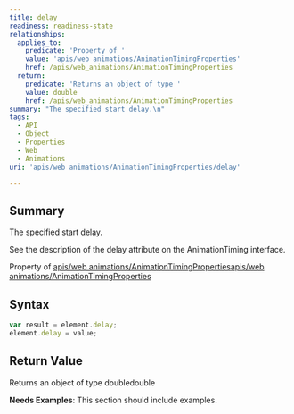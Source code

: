 ```yaml
---
title: delay
readiness: readiness-state
relationships:
  applies_to:
    predicate: 'Property of '
    value: 'apis/web animations/AnimationTimingProperties'
    href: /apis/web_animations/AnimationTimingProperties
  return:
    predicate: 'Returns an object of type '
    value: double
    href: /apis/web_animations/AnimationTimingProperties
summary: "The specified start delay.\n"
tags:
  - API
  - Object
  - Properties
  - Web
  - Animations
uri: 'apis/web animations/AnimationTimingProperties/delay'

---
```

## <span>Summary</span>

The specified start delay.

See the description of the delay attribute on the AnimationTiming interface.

Property of [apis/web animations/AnimationTimingProperties](/apis/web_animations/AnimationTimingProperties)[apis/web animations/AnimationTimingProperties](/apis/web_animations/AnimationTimingProperties)

## <span>Syntax</span>

``` js
var result = element.delay;
element.delay = value;
```

## <span>Return Value</span>

Returns an object of type doubledouble

**Needs Examples**: This section should include examples.

